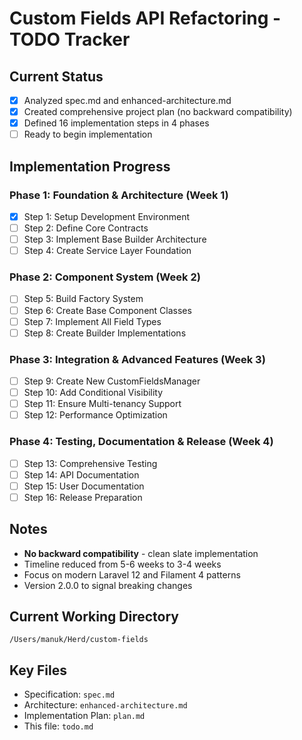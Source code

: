 # Custom Fields API Refactoring - TODO Tracker

## Current Status
- [x] Analyzed spec.md and enhanced-architecture.md
- [x] Created comprehensive project plan (no backward compatibility)
- [x] Defined 16 implementation steps in 4 phases
- [ ] Ready to begin implementation

## Implementation Progress

### Phase 1: Foundation & Architecture (Week 1)
- [x] Step 1: Setup Development Environment
- [ ] Step 2: Define Core Contracts
- [ ] Step 3: Implement Base Builder Architecture
- [ ] Step 4: Create Service Layer Foundation

### Phase 2: Component System (Week 2)
- [ ] Step 5: Build Factory System
- [ ] Step 6: Create Base Component Classes
- [ ] Step 7: Implement All Field Types
- [ ] Step 8: Create Builder Implementations

### Phase 3: Integration & Advanced Features (Week 3)
- [ ] Step 9: Create New CustomFieldsManager
- [ ] Step 10: Add Conditional Visibility
- [ ] Step 11: Ensure Multi-tenancy Support
- [ ] Step 12: Performance Optimization

### Phase 4: Testing, Documentation & Release (Week 4)
- [ ] Step 13: Comprehensive Testing
- [ ] Step 14: API Documentation
- [ ] Step 15: User Documentation
- [ ] Step 16: Release Preparation

## Notes
- **No backward compatibility** - clean slate implementation
- Timeline reduced from 5-6 weeks to 3-4 weeks
- Focus on modern Laravel 12 and Filament 4 patterns
- Version 2.0.0 to signal breaking changes

## Current Working Directory
`/Users/manuk/Herd/custom-fields`

## Key Files
- Specification: `spec.md`
- Architecture: `enhanced-architecture.md`
- Implementation Plan: `plan.md`
- This file: `todo.md`
